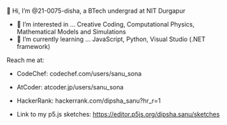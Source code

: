 👋 Hi, I’m @21-0075-disha, a BTech undergrad at NIT Durgapur
- 👀 I’m interested in ... Creative Coding, Computational Physics, Mathematical Models and Simulations
- 🌱 I’m currently learning ... JavaScript, Python, Visual Studio (.NET framework)

Reach me at:
- CodeChef: codechef.com/users/sanu_sona
- AtCoder: atcoder.jp/users/sanu_sona
- HackerRank: hackerrank.com/dipsha_sanu?hr_r=1

- Link to my p5.js sketches: https://editor.p5js.org/dipsha.sanu/sketches
<!---
21-0075-disha/21-0075-disha is a ✨ special ✨ repository because its `README.md` (this file) appears on your GitHub profile.
You can click the Preview link to take a look at your changes.
--->
